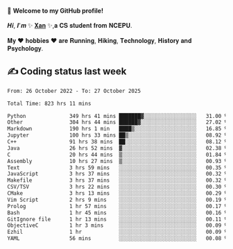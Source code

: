 🎉 **Welcome to my GitHub profile!**</br></br>
𝑯𝒊, 𝑰'𝒎 ✨ [𝐗𝐚𝐧](https://xancoding.cn/) ✨,𝐚 𝐂𝐒 𝐬𝐭𝐮𝐝𝐞𝐧𝐭 𝐟𝐫𝐨𝐦 𝐍𝐂𝐄𝐏𝐔.</br></br>
𝐌𝐲 ❤ 𝐡𝐨𝐛𝐛𝐢𝐞𝐬 ❤ 𝐚𝐫𝐞 𝐑𝐮𝐧𝐧𝐢𝐧𝐠, 𝐇𝐢𝐤𝐢𝐧𝐠, 𝐓𝐞𝐜𝐡𝐧𝐨𝐥𝐨𝐠𝐲, 𝐇𝐢𝐬𝐭𝐨𝐫𝐲 𝐚𝐧𝐝 𝐏𝐬𝐲𝐜𝐡𝐨𝐥𝐨𝐠𝐲.

## ✍️ Coding status last week
<!--START_SECTION:waka-->

```txt
From: 26 October 2022 - To: 27 October 2025

Total Time: 823 hrs 11 mins

Python              349 hrs 41 mins ███████▓░░░░░░░░░░░░░░░░░   31.00 %
Other               304 hrs 44 mins ██████▓░░░░░░░░░░░░░░░░░░   27.02 %
Markdown            190 hrs 1 min   ████▒░░░░░░░░░░░░░░░░░░░░   16.85 %
Jupyter             100 hrs 33 mins ██▒░░░░░░░░░░░░░░░░░░░░░░   08.92 %
C++                 91 hrs 38 mins  ██░░░░░░░░░░░░░░░░░░░░░░░   08.12 %
Java                26 hrs 52 mins  ▓░░░░░░░░░░░░░░░░░░░░░░░░   02.38 %
C                   20 hrs 44 mins  ▒░░░░░░░░░░░░░░░░░░░░░░░░   01.84 %
Assembly            10 hrs 27 mins  ▒░░░░░░░░░░░░░░░░░░░░░░░░   00.93 %
Text                3 hrs 59 mins   ░░░░░░░░░░░░░░░░░░░░░░░░░   00.35 %
JavaScript          3 hrs 37 mins   ░░░░░░░░░░░░░░░░░░░░░░░░░   00.32 %
Makefile            3 hrs 37 mins   ░░░░░░░░░░░░░░░░░░░░░░░░░   00.32 %
CSV/TSV             3 hrs 22 mins   ░░░░░░░░░░░░░░░░░░░░░░░░░   00.30 %
CMake               3 hrs 13 mins   ░░░░░░░░░░░░░░░░░░░░░░░░░   00.29 %
Vim Script          2 hrs 9 mins    ░░░░░░░░░░░░░░░░░░░░░░░░░   00.19 %
Prolog              1 hr 57 mins    ░░░░░░░░░░░░░░░░░░░░░░░░░   00.17 %
Bash                1 hr 45 mins    ░░░░░░░░░░░░░░░░░░░░░░░░░   00.16 %
GitIgnore file      1 hr 13 mins    ░░░░░░░░░░░░░░░░░░░░░░░░░   00.11 %
ObjectiveC          1 hr 3 mins     ░░░░░░░░░░░░░░░░░░░░░░░░░   00.09 %
Ezhil               1 hr            ░░░░░░░░░░░░░░░░░░░░░░░░░   00.09 %
YAML                56 mins         ░░░░░░░░░░░░░░░░░░░░░░░░░   00.08 %
```

<!--END_SECTION:waka-->


<!-- ## 📈 My GitHub Stats
<p align="center">
    <img height="137px" src="https://github-readme-stats.vercel.app/api?username=Xancoding&hide_title=true&hide_border=true&show_icons=trueline_height=21&text_color=000&icon_color=000&bg_color=0,ea6161,ffc64d,fffc4d,52fa5a&theme=graywhite" /> 
    <img src="https://github-readme-stats.vercel.app/api/top-langs/?username=Xancoding&hide_title=true&hide_border=true&layout=compact&langs_count=6&text_color=000&icon_color=fff&bg_color=0,52fa5a,4dfcff,c64dff&theme=graywhite" /> 
</p> -->

<!-- ## 🔥 My GitHub activities of last 31 days.
<div align="center"> <img src="https://activity-graph.herokuapp.com/graph?username=XanCoding&theme=xcode" /> </div> -->

<!-- <p align="center"> 
  Visitor count<br/>
  <img src="https://profile-counter.glitch.me/xancoding/count.svg" />
</p> -->
